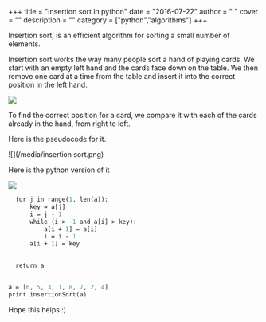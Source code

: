 
+++
title = "Insertion sort in python"
date = "2016-07-22"
author = " "
cover = ""
description = ""
category = ["python","algorithms"]
+++

Insertion sort, is an efficient algorithm for sorting a small number of elements.

  Insertion sort works the way many people sort a hand of playing cards. We start with an empty left hand and the cards face down on the table. We then remove one card at a time from the table and insert it into the correct position in the left hand.

 ![](/media/Insertion-Sort.jpg)

  To find the correct position for a card, we compare it with each of the cards already in the hand, from right to left.

 Here is the pseudocode for it.

 ![](/media/insertion sort.png)

 Here is the python version of it

  ![](https://upload.wikimedia.org/wikipedia/commons/9/9c/Insertion-sort-example.gif)   
  ```def insertionSort(a):
    for j in range(1, len(a)):  
        key = a[j]
        i = j - 1
        while (i > -1 and a[i] > key): 
            a[i + 1] = a[i]
            i = i - 1
        a[i + 1] = key
       

    return a


a = [6, 5, 3, 1, 8, 7, 2, 4] 
print insertionSort(a)
```
 Hope this helps :)

    
 



